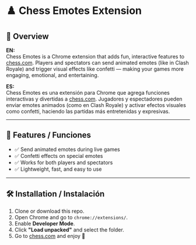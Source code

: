 # ♟️ Chess Emotes Extension

## 🧩 Overview

**EN:**  
Chess Emotes is a Chrome extension that adds fun, interactive features to [chess.com](https://www.chess.com). Players and spectators can send animated emotes (like in Clash Royale) and trigger visual effects like confetti — making your games more engaging, emotional, and entertaining.

**ES:**  
Chess Emotes es una extensión para Chrome que agrega funciones interactivas y divertidas a [chess.com](https://www.chess.com). Jugadores y espectadores pueden enviar emotes animados (como en Clash Royale) y activar efectos visuales como confetti, haciendo las partidas más entretenidas y expresivas.

---

## 🚀 Features / Funciones

- ✅ Send animated emotes during live games  
- ✅ Confetti effects on special emotes  
- ✅ Works for both players and spectators  
- ✅ Lightweight, fast, and easy to use

---

## 🛠️ Installation / Instalación

1. Clone or download this repo.
2. Open Chrome and go to `chrome://extensions/`.
3. Enable **Developer Mode**.
4. Click **"Load unpacked"** and select the folder.
5. Go to [chess.com](https://www.chess.com) and enjoy 🎉

